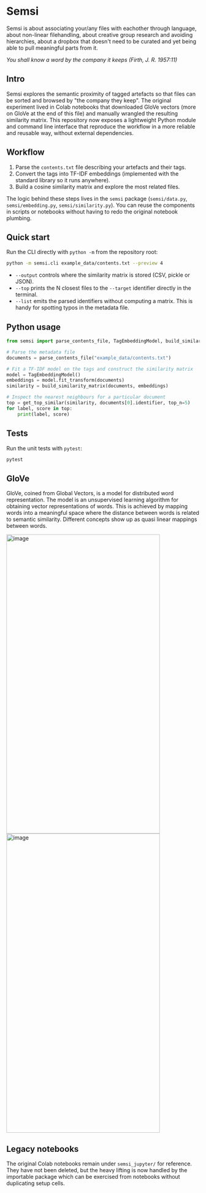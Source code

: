 # Semsi

Semsi is about associating your/any files with eachother through language, 
about non-linear filehandling,
about creative group research and avoiding hierarchies,
about a dropbox that doesn't need to be curated 
and yet being able to pull meaningful parts from it.

_You shall know a word by the company it keeps (Firth, J. R. 1957:11)_

## Intro

Semsi explores the semantic proximity of tagged artefacts so that files can be
sorted and browsed by "the company they keep". The original experiment lived in
Colab notebooks that downloaded GloVe vectors (more on GloVe at the end of this 
file) and manually wrangled the resulting similarity matrix. This repository 
now exposes a lightweight Python module and command line interface that reproduce 
the workflow in a more reliable and reusable way, without external dependencies.

## Workflow

1. Parse the `contents.txt` file describing your artefacts and their tags.
2. Convert the tags into TF-IDF embeddings (implemented with the standard
   library so it runs anywhere).
3. Build a cosine similarity matrix and explore the most related files.

The logic behind these steps lives in the `semsi` package (`semsi/data.py`,
`semsi/embedding.py`, `semsi/similarity.py`). You can reuse the components in
scripts or notebooks without having to redo the original notebook plumbing.

## Quick start

Run the CLI directly with `python -m` from the repository root:

```bash
python -m semsi.cli example_data/contents.txt --preview 4
```

* `--output` controls where the similarity matrix is stored (CSV, pickle or
  JSON).
* `--top` prints the N closest files to the `--target` identifier directly in
  the terminal.
* `--list` emits the parsed identifiers without computing a matrix. This is
  handy for spotting typos in the metadata file.

## Python usage

```python
from semsi import parse_contents_file, TagEmbeddingModel, build_similarity_matrix, get_top_similar

# Parse the metadata file
documents = parse_contents_file("example_data/contents.txt")

# Fit a TF-IDF model on the tags and construct the similarity matrix
model = TagEmbeddingModel()
embeddings = model.fit_transform(documents)
similarity = build_similarity_matrix(documents, embeddings)

# Inspect the nearest neighbours for a particular document
top = get_top_similar(similarity, documents[0].identifier, top_n=5)
for label, score in top:
    print(label, score)
```

## Tests

Run the unit tests with `pytest`:

```bash
pytest
```

## GloVe

GloVe, coined from Global Vectors, is a model for distributed word representation. The model is an unsupervised learning algorithm for obtaining vector representations of words. 
This is achieved by mapping words into a meaningful space where the distance between words is related to semantic similarity. Different concepts show up as quasi linear mappings between words.

<img width="400" height="780" alt="image" src="https://github.com/user-attachments/assets/83baceef-ea0e-4605-ac11-3959fbb3e853" />
<img width="400" height="780" alt="image" src="https://github.com/user-attachments/assets/2fe759a9-87c3-477f-96a2-8e3a1878fb37" />

## Legacy notebooks

The original Colab notebooks remain under `semsi_jupyter/` for reference. They
have not been deleted, but the heavy lifting is now handled by the importable
package which can be exercised from notebooks without duplicating setup cells.
